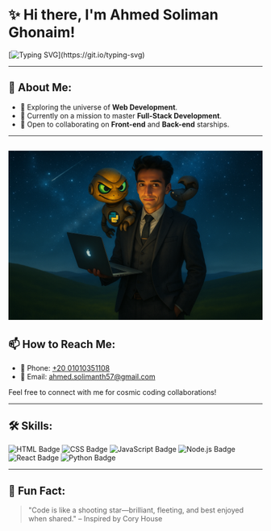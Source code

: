 # ✨ Hi there, I'm Ahmed Soliman Ghonaim! 

[![Typing SVG](https://readme-typing-svg.herokuapp.com?font=Fira+Code&size=24&color=F72280&lines=Welcome+to+Ahmed's+Cosmic+Profile!;Passionate+Developer!;Web+Development+Astronaut!)](https://git.io/typing-svg)

---

## 🌟 About Me:
- 🌌 Exploring the universe of **Web Development**.
- 🚀 Currently on a mission to master **Full-Stack Development**.
- 🤝 Open to collaborating on **Front-end** and **Back-end** starships.

---

![Magical Night Sky](ll.webp)
---

## 📫 How to Reach Me:
- 📱 Phone: [+20 01010351108](tel:+201010351108)
- 📧 Email: [ahmed.solimanth57@gmail.com](mailto:ahmed.solimanth57@gmail.com)

Feel free to connect with me for cosmic coding collaborations!

---

## 🛠️ Skills:
![HTML Badge](https://img.shields.io/badge/HTML-5-orange)
![CSS Badge](https://img.shields.io/badge/CSS-3-blue)
![JavaScript Badge](https://img.shields.io/badge/JavaScript-ES6-yellow)
![Node.js Badge](https://img.shields.io/badge/Node.js-JS-green)
![React Badge](https://img.shields.io/badge/React-JS-blue)
![Python Badge](https://img.shields.io/badge/Python-3.x-blue)

---

## 🎉 Fun Fact:
> "Code is like a shooting star—brilliant, fleeting, and best enjoyed when shared." – Inspired by Cory House
